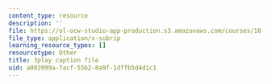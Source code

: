 ```yaml
---
content_type: resource
description: ''
file: https://ol-ocw-studio-app-production.s3.amazonaws.com/courses/18-01sc-single-variable-calculus-fall-2010/a092099a7acf55b28a9f1dffb5d4d1c1_--lPz7VFnKI.vtt
file_type: application/x-subrip
learning_resource_types: []
resourcetype: Other
title: 3play caption file
uid: a092099a-7acf-55b2-8a9f-1dffb5d4d1c1
---
```

